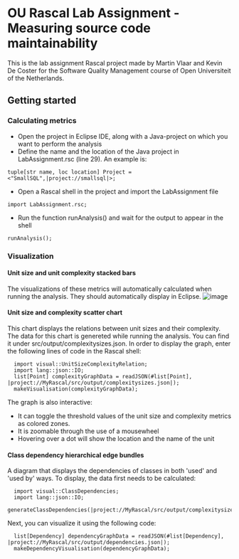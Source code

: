 # OU Rascal Lab Assignment - Measuring source code maintainability
This is the lab assignment Rascal project made by Martin Vlaar and Kevin De Coster for the Software Quality Management course of Open Universiteit of the Netherlands.

## Getting started
### Calculating metrics
* Open the project in Eclipse IDE, along with a Java-project on which you want to perform the analysis
* Define the name and the location of the Java project in LabAssignment.rsc (line 29). An example is:
```
tuple[str name, loc location] Project = <"SmallSQL",|project://smallsql|>;
```
* Open a Rascal shell in the project and import the LabAssignment file 
```
import LabAssignment.rsc;
```
* Run the function runAnalysis() and wait for the output to appear in the shell
```
runAnalysis();
```

### Visualization
#### Unit size and unit complexity stacked bars
The visualizations of these metrics will automatically calculated when running the analysis. They should automatically display in Eclipse.
![image](https://user-images.githubusercontent.com/25271716/213926222-5cda0ac5-787a-48cf-a597-05f4e6dae1bd.png)

#### Unit size and complexity scatter chart
This chart displays the relations between unit sizes and their complexity. The data for this chart is genereted while running the analysis. You can find it under src/output/complexitysizes.json. In order to display the graph, enter the following lines of code in the Rascal shell:
```
  import visual::UnitSizeComplexityRelation;
  import lang::json::IO;
  list[Point] complexityGraphData = readJSON(#list[Point], |project://MyRascal/src/output/complexitysizes.json|);
  makeVisualisation(complexityGraphData);
```
The graph is also interactive:
* It can toggle the threshold values of the unit size and complexity metrics as colored zones.
* It is zoomable through the use of a mousewheel
* Hovering over a dot will show the location and the name of the unit

#### Class dependency hierarchical edge bundles
A diagram that displays the dependencies of classes in both 'used' and 'used by' ways. To display, the data first needs to be calculated:
```
  import visual::ClassDependencies;
  import lang::json::IO;
  generateClassDependencies(|project://MyRascal/src/output/complexitysizes.json|);
```
Next, you can visualize it using the following code:
```
  list[Dependency] dependencyGraphData = readJSON(#list[Dependency], |project://MyRascal/src/output/dependencies.json|);
  makeDependencyVisualisation(dependencyGraphData);
```

